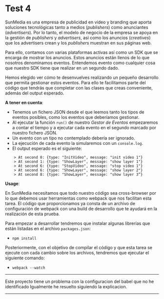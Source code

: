 # Test 4

SunMedia es una empresa de publicidad en vídeo y branding que aporta soluciones 
tecnológicas tanto a medios (*publishers*) como anunciantes (*advertisers*). Por lo 
tanto, el modelo de negocio de la empresa se apoya en la gestión de *publishers* 
y *advertisers*, así como los anuncios (*creatives*) que los advertisers crean y 
los *publishers* muestran en sus páginas web.

Para ello, contamos con varias plataformas activas así como un SDK que se 
encarga de mostrar los anuncios. Estos anuncios están llenos de lo que 
nosotros denominamos eventos. Entendemos evento como cualquier cosa que 
nuestro SDK tiene que realizar en un segundo dado.

Hemos elegido ver cómo te desenvuelves realizando un pequeño desarrollo que 
permita gestionar estos eventos. Para ello te facilitamos parte del código que 
tendrás que completar con las clases que creas conveniente, además del output 
esperado.



**A tener en cuenta**:

- Tenemos un fichero JSON desde el que leemos tanto los tipos de eventos posibles, 
como los eventos que deberíamos gestionar.
- Al ejecutar la función `run()` de nuestro *Gestor de Eventos* empezaremos a contar 
el tiempo y a ejecutar cada evento en el segundo marcado por nuestro fichero 
JSON. 
- Un evento con un tipo no contemplado debería ser ignorado.
- La ejecución de cada evento la simularemos con un `console.log`.
- El output esperado es el siguiente:

```
    > At second 0: {type: "InitVideo", message: "init video 1"}
    > At second 1: {type: "ShowLayer", message: "show layer 1"}
    > At second 6: {type: "StopVideo", message: "stop video 1"}
    > At second 6: {type: "ShowLayer", message: "show layer 2"}
    > At second 8: {type: "ShowLayer", message: "show layer 3”}
``` 


**Usage**:

En SunMedia necesitamos que todo nuestro código sea cross-browser por lo que debemos usar herramientas como webpack que nos facilitan esta tarea. El código que proporcionamos ya consta de un archivo de configuración de webpack con una build de desarrollo que te ayudará en la realización de esta prueba. 

Para empezar a desarrollar tendremos que instalar algunas librerías que están listadas en el archivo `packages.json`:
- `npm install`

Posteriormente, con el objetivo de compilar el código y que esta tarea se ejecute con cada cambio sobre los archivos, tendremos que ejecutar el siguiente comando: 
- `webpack --watch`

***
Este proyecto tiene un problema con la configuracion del babel que no he identificado
Igualmente he resuelto siguiendo la explicacion.
***